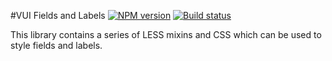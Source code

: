 #VUI Fields and Labels
[![NPM version][npm-image]][npm-url]
[![Build status][ci-image]][ci-url]

This library contains a series of LESS mixins and CSS which can be used to
style fields and labels.

[npm-url]: https://npmjs.org/package/vui-field
[npm-image]: https://badge.fury.io/js/vui-field.png
[ci-image]: https://travis-ci.org/Brightspace/valence-ui-field.svg?branch=master
[ci-url]: https://travis-ci.org/Brightspace/valence-ui-field
